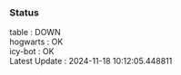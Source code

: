 ### Status


table : DOWN  
hogwarts : OK  
icy-bot : OK  
Latest Update : 2024-11-18 10:12:05.448811
